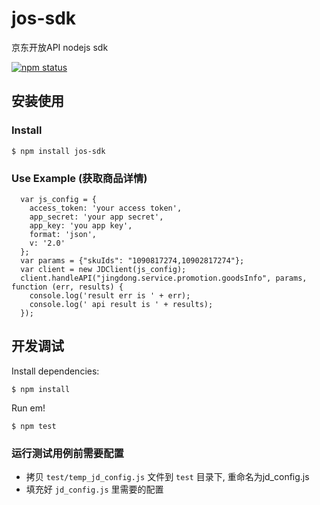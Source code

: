 # jos-sdk
京东开放API nodejs sdk

[![npm status](https://nodei.co/npm/jos-sdk.svg?downloads=true&stars=true&downloadRank=true)](https://www.npmjs.com/package/jos-sdk)

## 安装使用

### Install

```
$ npm install jos-sdk
```

### Use Example (获取商品详情)

```
  var js_config = {
    access_token: 'your access token',
    app_secret: 'your app secret',
    app_key: 'you app key',
    format: 'json',
    v: '2.0'
  };
  var params = {"skuIds": "1090817274,10902817274"};
  var client = new JDClient(js_config);
  client.handleAPI("jingdong.service.promotion.goodsInfo", params, function (err, results) {
    console.log('result err is ' + err);
    console.log(' api result is ' + results);
  });
```

## 开发调试

Install dependencies:

```shell
$ npm install
```
Run em!

```shell
$ npm test
```

### 运行测试用例前需要配置
- 拷贝 ``` test/temp_jd_config.js ``` 文件到 ``` test ``` 目录下, 重命名为jd_config.js
- 填充好 ``` jd_config.js ``` 里需要的配置
